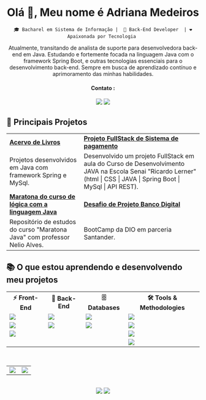 <div align="center">
  
<H1>Olá 👋, Meu nome é Adriana Medeiros </H1>

`🎓 Bacharel em Sistema de Informação |  🔧 Back-End Developer  | ❤️ Apaixonada por Tecnologia `


<p align="center"> Atualmente, transitando de analista de suporte para desenvolvedora back-end em Java. Estudando e fortemente focada na linguagem Java com o framework Spring Boot, e outras tecnologias essenciais para o desenvolvimento back-end. Sempre em busca de aprendizado contínuo e aprimoramento das minhas habilidades.</p>

<div align ="center">
<h4> Contato :<h4>
<a href = "mailto:adrianamedeiros.dev@gmail.com"><img loading="lazy" src="https://img.shields.io/badge/Gmail-D14836?style=for-the-badge&logo=gmail&logoColor=white" target="_blank"></a>
<a href="https://www.linkedin.com/in/adriana-medeiros-ti" target="_blank"><img loading="lazy" src="https://img.shields.io/badge/-LinkedIn-%230077B5?style=for-the-badge&logo=linkedin&logoColor=white" target="_blank"></a>   
</div>


<H2 align="left" > 📌 Principais Projetos  </H2>

<table>
  <tr>
    <td><a href="https://github.com/TechCodeDri/Projeto_acervo.me.git"><b>Acervo de Livros</b></a></td>
    <td><a href="https://github.com/TechCodeDri/Sistema-Pagamento.git"><b>Projeto FullStack de Sistema de pagamento</b></a></td>
  </tr>
  <tr>
    <td>Projetos desenvolvidos em Java com framework Spring e MySql.</td>
    <td>Desenvolvido um projeto FullStack em aula do Curso de Desenvolvimento JAVA na Escola Senai "Ricardo Lerner" (html | CSS | JAVA | Spring Boot | MySql | API REST). </td>
  </tr>
  <tr>
    <td><a href="https://github.com/TechCodeDri/Curso_Java_com_Projetos.git"><b>Maratona do curso de lógica com a linguagem Java</b></a></td>
    <td><a href="https://github.com/TechCodeDri/DesafioDioBancoDigital2024.git"><b>Desafio de Projeto Banco Digital  </b></a></td>
  </tr>
  <tr>
    <td>Repositório de estudos do curso "Maratona Java" com professor Nelio Alves.</td>
    <td>BootCamp da DIO em parceria Santander.</td>
  </tr>
</table>


<H2 align="left" >📚 O que estou aprendendo e desenvolvendo meu projetos</H2>


  <!-- Tech Stack -->
  <table>
    <tr>
      <th>⚡ Front-End</th>
      <th>🚀 Back-End</th>
      <th>🗄️ Databases</th>
      <th>🛠️ Tools & Methodologies</th>
    </tr>
    <tr>
      <td><img src="https://img.shields.io/badge/HTML5-E34F26.svg?style=for-the-badge&logo=HTML5&logoColor=white"></td>
      <td><img src="https://img.shields.io/badge/Java-007396?style=for-the-badge&logo=java&logoColor=white" </td>
      <td><img src="https://img.shields.io/badge/MySQL-4479A1.svg?style=for-the-badge&logo=MySQL&logoColor=white"></td>
      <td><img src="https://img.shields.io/badge/GitHub-181717?style=for-the-badge&logo=github&logoColor=white"></td>
    </tr>
    <tr>
      <td><img src="https://img.shields.io/badge/CSS3-1572B6.svg?style=for-the-badge&logo=CSS3&logoColor=white"></td>
      <td><img src="https://img.shields.io/badge/Spring%20Boot-6DB33F.svg?style=for-the-badge&logo=Spring-Boot&logoColor=white"</td>
      <td><img src="https://img.shields.io/badge/Docker-2496ED?style=for-the-badge&logo=docker&logoColor=white"></td>
      <td><img src="https://img.shields.io/badge/Postman-FF6C37.svg?style=for-the-badge&logo=Postman&logoColor=white"</td>
    </tr>
    <tr>
      <td><img src="https://img.shields.io/badge/JavaScript-F7DF1E?style=for-the-badge&logo=javascript&logoColor=black"></td>
      <td></td>
      <td></td>
      <td><img src="https://img.shields.io/badge/Scrum-6DB33F?style=for-the-badge&logo=scrum&logoColor=white"></td>
    </tr>
    <tr>
      <td></td>
      <td></td>
      <td></td>
      <td><img src="https://img.shields.io/badge/REST-02569B?style=for-the-badge&logo=rest&logoColor=white"></td>
    </tr>
    
  </table>

<br>

  <!-- GitHub Stats -->
  <table>
    <tr>
      <td>
        <a href="https://github.com/Joullie/github-readme-stats">
          <img align="center" src="https://github-readme-stats.vercel.app/api?username=TechCodeDri&show_icons=true&theme=radical" />
        </a>
      </td>
      <td>
        <a href="https://github.com/TechCodeDri/top-langs">
          <img align="center" src="https://github-readme-stats.vercel.app/api/top-langs/?username=TechCodeDri&layout=compact&theme=radical" />
        </a>
      </td>
    </tr>
  </table>

  <br>

<div> 
  <a href = "mailto:adrianamedeiros.dev@gmail.com"><img loading="lazy" src="https://img.shields.io/badge/Gmail-D14836?style=for-the-badge&logo=gmail&logoColor=white" target="_blank"></a>
  <a href="https://www.linkedin.com/in/adriana-medeiros-ti" target="_blank"><img loading="lazy" src="https://img.shields.io/badge/-LinkedIn-%230077B5?style=for-the-badge&logo=linkedin&logoColor=white" target="_blank"></a>   
 </div>
  <br>
